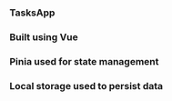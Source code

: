 ### TasksApp

### Built using Vue

### Pinia used for state management

### Local storage used to persist data





